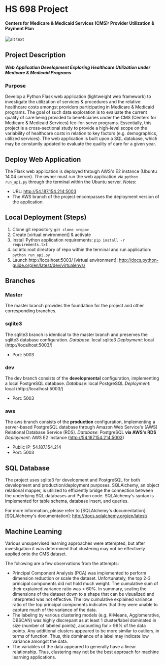 # HS 698 Project
#### Centers for Medicare & Medicaid Services (CMS): Provider Utilization & Payment Plan
![alt text](http://www.csh.org/wp-content/uploads/2015/06/CMS.jpg "CMS")

## Project Description
##### Web Application Development Exploring Healthcare Utilization under Medicare & Medicaid Programs
### Purpose
Develop a Python Flask web application (lightweight web framework) to investigate the utilization 
of services & procedures and the relative healthcare costs amongst providers participating in 
Medicare & Medicaid programs. The goal of such data exploration is to evaluate the current quality 
of care being provided to beneficiaries under the CMS (Centers for Medicare & Medicaid Services) 
fee-for-serve programs. Essentially, this project is a cross-sectional study to provide a high-level
scope on the variability of healthcare costs in relation to key factors (e.g. demographics, utilized services).
The web application is built upon a SQL database, which may be constantly updated to evaluate the 
quality of care for a given year.

## Deploy Web Application
The Flask web application is deployed through AWS's E2 instance (Ubuntu 14.04 server). The owner must run the 
web application via `python run_api.py` through the terminal within the Ubuntu server. 
*Notes*:
  * URL: http://54.187.154.214:5003
  * The AWS branch of the project encompasses the deployment version of the application.

## Local Deployment (Steps)
1. Clone git repository `git clone <repo>`
2. Create [virtual environment] & activate
3. Install Python application requirements: `pip install -r requirements.txt`
4. cd into root directory of repo within the terminal and run application: `python run_api.py`
5. Launch http://localhost:5003/
[virtual environment]: http://docs.python-guide.org/en/latest/dev/virtualenvs/

## Branches
### Master
The master branch provides the foundation for the project and other corresponding branches.

### sqlite3
The sqlite3 branch is identical to the master branch and preserves the sqlite3 database configuration.
*Database*: local sqlite3
*Deployment*: local (http://localhost:5003/)
  * Port: 5003

### dev
The dev branch consists of the **developmental** configuration, implementing a local PostgreSQL database.
*Database*: local PostgreSQL
*Deployment*: local (http://localhost:5003/)
  * Port: 5003

### aws
The aws branch consists of the **production** configuration, implementing a server-based PostgreSQL database
through Amazon Web Service's (AWS) Relational Database Service (RDS).
*Database*: PostgreSQL **via AWS's RDS**
*Deployment*: AWS E2 Instance (http://54.187.154.214:5003)
  * Public IP: 54.187.154.214
  * Port: 5003
 
 
## SQL Database
The project uses sqlite3 for development and PostgreSQL for both development and production/deployment purposes.
SQLAlchemy, an object relational mapper, is utilized to efficiently bridge the connection between the underlying
SQL databases and Python code. SQLAlchemy's syntax is implemented for table schema, database insert, and queries.

For more information, please refer to [SQLAlchemy's documentation].
[SQLAlchemy's documentation]: http://docs.sqlalchemy.org/en/latest/


## Machine Learning
Various unsupervised learning approaches were attempted, but after investigation it was determined that clustering
may not be effectively applied onto the CMS dataset.

The following are a few observations from the attempts:
  * Principal Component Analysis (PCA) was implemented to perform dimension reduction or scale the dataset. Unfortunately,
    the top 2-3 principal components did not hold much weight. The cumulative sum of their explained variance ratio was
    < 60%. In summary, scaling the dimensions of the dataset down to a shape that can be visualized and interpreted
    was not effective. The low cumulative explained variance ratio of the top principal components indicates that they
    were unable to capture much of the variance of the data.
  * The labeling by various clustering models (e.g. K-Means, Agglomerative, DBSCAN) was highly discrepant as at least
    1 cluster/label dominated in size (number of labeled points), accounting for > 99% of the data points. Any
    additional clusters appeared to be more similar to outliers, in terms of function. Thus, this dominance of a label
    may indicate low variance amongst the data.
  * The variables of the data appeared to generally have a linear relationship. Thus, clustering may not be the best
    approach for machine learning applications.  